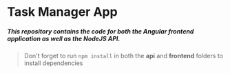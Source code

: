 # Task Manager App

##### This repository contains the code for both the Angular frontend application as well as the NodeJS API. 

> Don't forget to run `npm install` in both the **api** and **frontend** folders to install dependencies
